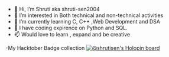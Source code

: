 - 👋 Hi, I’m Shruti aka shruti-sen2004
- 👀 I’m interested in Both technical and non-technical activities
- 🌱 I’m currently learning C, C++ ,Web Development and DSA
- 💞️ I have coding expirence on Python and SQL.
- 📫 Would love to learn , expand and be creative



-My Hacktober Badge collection 
[![@shrutisen's Holopin board](https://holopin.me/shrutisen)](https://holopin.io/@shrutisen)

<!---
shruti-sen2004/shruti-sen2004 is a ✨ special ✨ repository because its `README.md` (this file) appears on your GitHub profile.
You can click the Preview link to take a look at your changes.
--->
